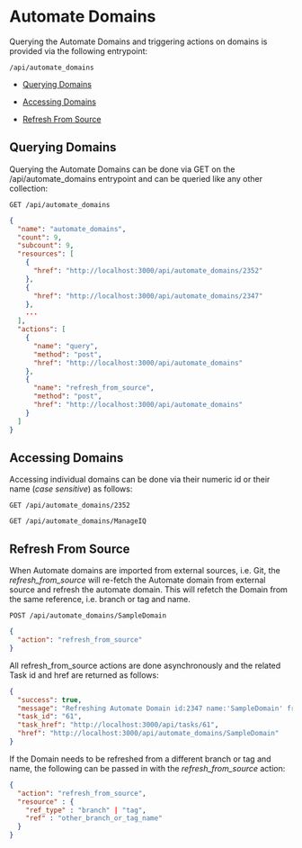 # Automate Domains

Querying the Automate Domains and triggering actions on domains is
provided via the following entrypoint:

``` data
/api/automate_domains
```

  - [Querying Domains](#query-domains)

  - [Accessing Domains](#accessing-domains)

  - [Refresh From Source](#refresh-from-source)

## Querying Domains

Querying the Automate Domains can be done via GET on the
/api/automate\_domains entrypoint and can be queried like any other
collection:

``` data
GET /api/automate_domains
```

``` json
{
  "name": "automate_domains",
  "count": 9,
  "subcount": 9,
  "resources": [
    {
      "href": "http://localhost:3000/api/automate_domains/2352"
    },
    {
      "href": "http://localhost:3000/api/automate_domains/2347"
    },
    ...
  ],
  "actions": [
    {
      "name": "query",
      "method": "post",
      "href": "http://localhost:3000/api/automate_domains"
    },
    {
      "name": "refresh_from_source",
      "method": "post",
      "href": "http://localhost:3000/api/automate_domains"
    }
  ]
}
```

## Accessing Domains

Accessing individual domains can be done via their numeric id or their
name (*case sensitive*) as follows:

``` data
GET /api/automate_domains/2352
```

``` data
GET /api/automate_domains/ManageIQ
```

## Refresh From Source

When Automate domains are imported from external sources, i.e. Git, the
*refresh\_from\_source* will re-fetch the Automate domain from external
source and refresh the automate domain. This will refetch the Domain
from the same reference, i.e. branch or tag and name.

``` data
POST /api/automate_domains/SampleDomain
```

``` json
{
  "action": "refresh_from_source"
}
```

All refresh\_from\_source actions are done asynchronously and the
related Task id and href are returned as follows:

``` json
{
  "success": true,
  "message": "Refreshing Automate Domain id:2347 name:'SampleDomain' from git repository",
  "task_id": "61",
  "task_href": "http://localhost:3000/api/tasks/61",
  "href": "http://localhost:3000/api/automate_domains/SampleDomain"
}
```

If the Domain needs to be refreshed from a different branch or tag and
name, the following can be passed in with the *refresh\_from\_source*
action:

``` json
{
  "action": "refresh_from_source",
  "resource" : {
    "ref_type" : "branch" | "tag",
    "ref" : "other_branch_or_tag_name"
  }
}
```
